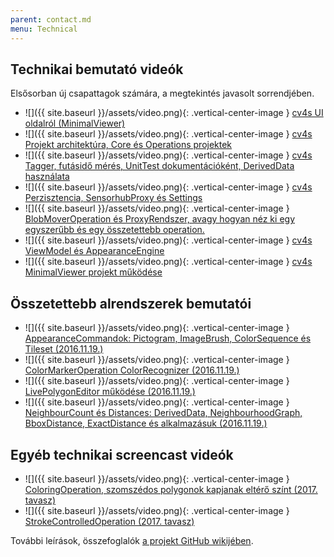 ```yaml
---
parent: contact.md
menu: Technical
---
```


## Technikai bemutató videók

Elsősorban új csapattagok számára, a megtekintés javasolt sorrendjében.

  * ![]({{ site.baseurl }}/assets/video.png){: .vertical-center-image } [cv4s UI oldalról (MinimalViewer)](https://youtu.be/NsGZhOOPI3w)
  * ![]({{ site.baseurl }}/assets/video.png){: .vertical-center-image } [cv4s Projekt architektúra, Core és Operations projektek](https://youtu.be/VGPATAAF0dw)
  * ![]({{ site.baseurl }}/assets/video.png){: .vertical-center-image } [cv4s Tagger, futásidő mérés, UnitTest dokumentációként, DerivedData használata](https://youtu.be/c4jfdPrOQ6A)
  * ![]({{ site.baseurl }}/assets/video.png){: .vertical-center-image } [cv4s Perzisztencia, SensorhubProxy és Settings](https://youtu.be/PJ0By1ZconE)
  * ![]({{ site.baseurl }}/assets/video.png){: .vertical-center-image } [BlobMoverOperation és ProxyRendszer, avagy hogyan néz ki egy egyszerűbb és egy összetettebb operation.](https://youtu.be/xefQSMdNmlM)
  * ![]({{ site.baseurl }}/assets/video.png){: .vertical-center-image } [cv4s ViewModel és AppearanceEngine](https://youtu.be/ZBDzPvU2Ljw)
  * ![]({{ site.baseurl }}/assets/video.png){: .vertical-center-image } [cv4s MinimalViewer projekt működése](https://youtu.be/iIVfQcfVUBg)

## Összetettebb alrendszerek bemutatói

  * ![]({{ site.baseurl }}/assets/video.png){: .vertical-center-image } [AppearanceCommandok: Pictogram, ImageBrush, ColorSequence és Tileset (2016.11.19.)](https://youtu.be/VAUUyksGupY)
  * ![]({{ site.baseurl }}/assets/video.png){: .vertical-center-image } [ColorMarkerOperation ColorRecognizer (2016.11.19.)](https://youtu.be/Et2hMYX3t7I)
  * ![]({{ site.baseurl }}/assets/video.png){: .vertical-center-image } [LivePolygonEditor működése (2016.11.19.)](https://youtu.be/rziaAsEWgYY)
  * ![]({{ site.baseurl }}/assets/video.png){: .vertical-center-image } [NeighbourCount és Distances: DerivedData, NeighbourhoodGraph, BboxDistance, ExactDistance és alkalmazásuk (2016.11.19.)](https://youtu.be/1FpROByKxu0)

## Egyéb technikai screencast videók

  * ![]({{ site.baseurl }}/assets/video.png){: .vertical-center-image } [ColoringOperation, szomszédos polygonok kapjanak eltérő színt (2017. tavasz)](https://youtu.be/SH7gR2U5PQM)
  * ![]({{ site.baseurl }}/assets/video.png){: .vertical-center-image } [StrokeControlledOperation (2017. tavasz)](https://youtu.be/VXerIreRUYg)

További leírások, összefoglalók [a projekt GitHub wikijében](https://github.com/bmeaut/cv4sensorhub/wiki).
